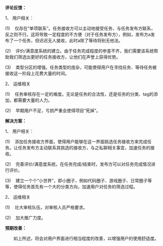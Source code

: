 **评论反馈：**

1、 用户相关：

(1)    仅存在“单项联系”。任务接收方可以主动地接受任务、与任务发布方联系，反之则不行。这将导致一定程度的不方便（对于任务发布方），例如，发布方a发布了一个任务，但迟迟无人接收，此时a除了等待将别无他法。

(2)    评价/满意度系统的建立。由于任务完成程度的参差不齐，我们需要该系统帮助我们筛选出更好的任务接收方，让他们在声誉上获得优势。

(3)    类型分区的增强。任务类型的庞杂，可能使得用户在寻找任务、等待任务被接收这一阶段上花费大量的时间。

2、 运维相关

(1)    任务审核存在一定的难度。无论是任务的合法性，还是任务的分类、tag的添加，都需要大量的人力。

(2)    早期用户不足，亏损严重会使得项目“死掉”。

**解决方案：**

1、 用户相关：

(1)    添加任务接收方界面，使得用户能够在这一界面挑选任务接收方来完成任务。让任务发布方主动联系其挑选的接收方，与之私聊相关事宜，加速任务的接收。

(2)    完善评价/满意度系统，在任务完成/结束时，发布方可以对任务完成情况进行评价。

(3)    建立一个个“小世界”，即小圈子，例如代码圈子、游戏圈子、日常圈子等等，使得任务首先有一个大的分类方向，加速用户对任务的筛选过程。

2、 运维相关

(1)    壮大审核队伍，对审核人员严格要求。

(2)    加大推广力度。

**预期改善：**

       如上所述，将会对用户界面进行相当程度的改善，以增强用户的使用舒适度。